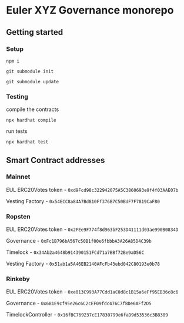 # Euler XYZ Governance monorepo

## Getting started

### Setup

```
npm i
```

```
git submodule init

git submodule update
```

### Testing

compile the contracts
```
npx hardhat compile
```

run tests
```
npx hardhat test 

```



## Smart Contract addresses


### Mainnet 

EUL ERC20Votes token - `0xd9Fcd98c322942075A5C3860693e9f4f03AAE07b`

Vesting Factory - `0x54ECC8a84A7Bd810Ff376B7C50BdF7F7819CaF80`


### Ropsten 

EUL ERC20Votes token - `0x2FEe9F774f8d963bF253D41111d03ae990B0834D`

Governance - `0xFc1B796bA567c50B1f00e6fbbbA3A26A85D4C39b`

Timelock - `0x34Ab2a4648b914390151FCd71a7BBf72Be9aD56C`

Vesting Factory - `0x51ab1a5A46EB2140AFcFb43ebd042C80193e0b78`

### Rinkeby

EUL ERC20Votes token - `0xe013C993A77Cdd1aC0d8c1B15a6eFf95EB36c8c6`

Governance - `0x681E9cf95e26c6C2cEF09fdc476C7f8De6AFf2D5`

TimelockController - `0x16fBC769237cE17830799e6faD9d53536c3B8389`
